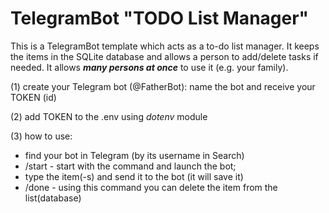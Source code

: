 # TelegramBot "TODO List Manager"

This is a TelegramBot template which acts as a to-do list manager. It keeps the items in the SQLite database and allows a person to add/delete tasks if needed. It allows <em><strong>many persons at once</strong></em> to use it (e.g. your family).

(1) create your Telegram bot (@FatherBot): name the bot and receive your TOKEN (id)

(2) add TOKEN to the .env using <em>dotenv</em> module

(3) how to use:
        <ul>
        <li>find your bot in Telegram (by its username in Search)</li>
        <li>/start - start with the command and launch the bot;</li>
        <li>type the item(-s) and send it to the bot (it will save it)</li>
        <li>/done - using this command you can delete the item from the list(database)</li>
        </ul>
 
